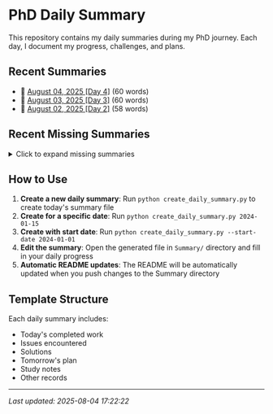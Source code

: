 # PhD Daily Summary

This repository contains my daily summaries during my PhD journey. Each day, I document my progress, challenges, and plans.

## Recent Summaries

- 📝 [August 04, 2025 [Day 4]](Summary/2025-08-04.md) (60 words)
- 📝 [August 03, 2025 [Day 3]](Summary/2025-08-03.md) (60 words)
- 📝 [August 02, 2025 [Day 2]](Summary/2025-08-02.md) (58 words)

## Recent Missing Summaries

<details>
<summary>Click to expand missing summaries</summary>

The following dates are missing from your daily summaries:

```
2025-08-01
```

To create missing summaries, use:
```bash
# For a single date
python3 create_daily_summary.py YYYY-MM-DD

# For multiple dates (example)
python3 create_daily_summary.py 2025-08-01
```

</details>


## How to Use

1. **Create a new daily summary**: Run `python create_daily_summary.py` to create today's summary file
2. **Create for a specific date**: Run `python create_daily_summary.py 2024-01-15`
3. **Create with start date**: Run `python create_daily_summary.py --start-date 2024-01-01`
4. **Edit the summary**: Open the generated file in `Summary/` directory and fill in your daily progress
5. **Automatic README updates**: The README will be automatically updated when you push changes to the Summary directory

## Template Structure

Each daily summary includes:
- Today's completed work
- Issues encountered
- Solutions
- Tomorrow's plan
- Study notes
- Other records

---
*Last updated: 2025-08-04 17:22:22*
